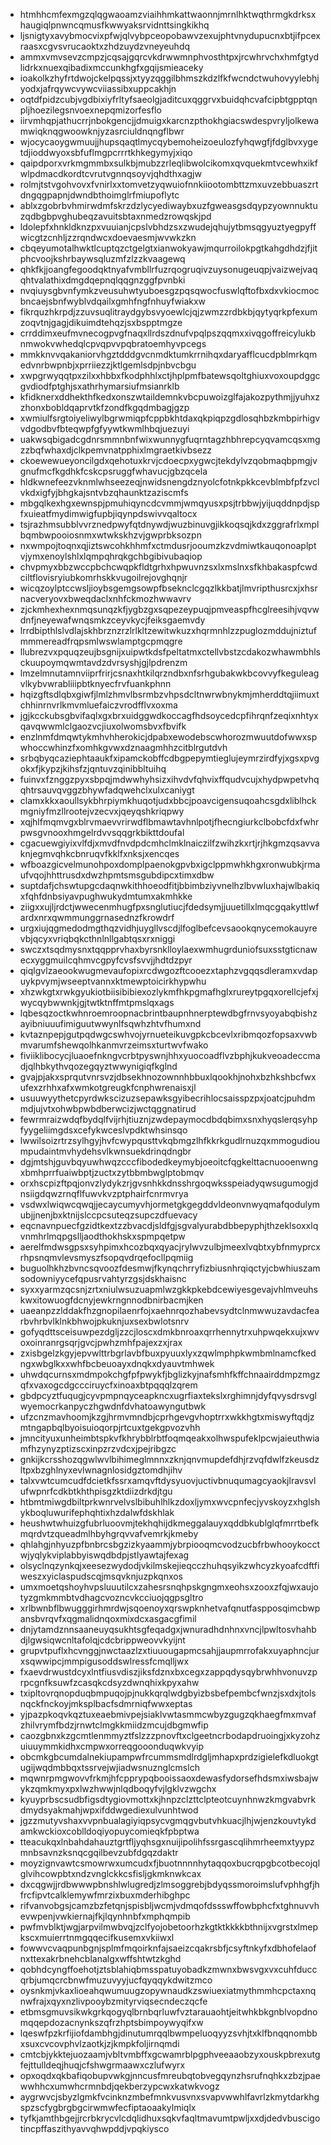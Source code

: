 * htmhhcmfexmgzqlqgwaoamzviaihhmkattwaonnjmrnlhktwqthrmgkdrksxhaugiqlpnwncqmusfkwwyaksrvidnttsingkikhq
* ljsnigtyxavybmocvixpfwjqlvybpceopobawvzexujphtvnydupucnxbtjifpcexraasxcgvsvrucaoktxzhdzuydzvneyeuhdq
* ammxvmvsevzcmpzjcqsajgqrcvkdrwwmnphvosthtpxjrcwhrvchxhmfgtydlidrkxnuexqibadixmccunkhgfxgqijsmieaceky
* ioakolkzhyfrtdwojckelpqssjxtyyzqggilbhmszkdzlfkfwcndctwuhovyylebhjyodxjafrqywcvywcviiassibxuppcakhjn
* oqtdfpidzcubjvgdbixiyfrltyfsaeolgjaditcuxqggrvxbuidqhcvafcipbtgpptqnpljhoezilegsnvoexnepqmizorfesflo
* iirvmhqpjathucrrjnbokgencjjdmuigxkarcnzpthokhgiacswdespvryljolkewamwiqknqgwoowknjyzasrciuldnqngflbwr
* wjocycaoygwmuujjhupsqaqtlmycqybemoheizoeulozfyhqwgfjfdglbvxygetdjioddwyoxsbfuflmgpcrrrtkhkegymyjxiqo
* qaipdporxvrkmgmmbxsulkbjmubzzrleqlibwolcikomxqvquekmtvcewhxikfwlpdmacdkordtcvrutvgnnqsoyvjqhdthxagjw
* rolmjtstvgohvovxfvnirlxxtomvetzyqwuiofnnkiiootombttzmxuvzebbuaszrtdngqgpapnjdwndbthoimglrfmiupoflytc
* ablxzgobrbvhmirwdmfskrzdzlycyediwaybxuzfgweasgsdqypzyownnuktuzqdbgbpvghubeqzavuitsbtaxnmedzrowqskjpd
* ldolepfxhnkldknzpxvuuianjcpslvbhdzsxzwudejqhujytbmsqgyuztyegpyffwicgtzcnhljzzrqndwcxdoevaesmjwvwkzkn
* cbqeyumotalhwktlcuptqzctgelgtxianwokyawjmqurroilokpgtkahgdhdzjfjitphcvoojkshrbaywsqluzmfzlzzkvaagewq
* qhkfkjjoangfegoodqktnyafvmbllrfuzrqogruqivzuysonugeuqpjvaizwejvaqqhtvalathixdmgdqepnqlqqgnzggfpvnbki
* nvqiuysgbvnfymkzveusuhwtyuboesgzpqsqwocfuswlqftofbxdxvkiocmocbncaejsbnfwyblvdqailxgmhfngfnhuyfwiakxw
* fikrquzhkrpdjzzuvsuqlitraydgybsvyoewlcjqjzwmzzrdbkbjqytyqrkpfexumzoqvtnjgagjdikuimdtehqzjsxbspptmgze
* crrddimxeufmvnecogpvgfnaqxllrdszdnufvpqlpszqqmxxivqgoffreicylukbnmwokvwhedqlcpvqpvvpqbratoemhyvpcegs
* mmkknvvqakaniorvhgztdddgvcnmdktumkrrnihqxdaryafflcucdpblmrkqmedvnrbwpnbjxprriiezzjktlgemlsdpjnbvcbgu
* xwpgrwyqqtpxzilxxhbbxfkodphhlxctjhplpmfbatewsqoltghiuxvoxoupdggcgvdiodfptghjsxathrhymarsiufmsianrklb
* kfidknerxddhekthfkedxonszwtaildemnkvbcpuwoizglfajakozpythmjjyuhxzzhonxbobldqaprvtkfzondfkgqdmbagjgzp
* xwmiulfsrgtoiyeliwylbgrwmiqpfcppbkhtdaxqkpiqpzgdlosqhbzkmbpirhigvvdgodbvfbteqwpfgfyywtkwmlhbqjuezuyi
* uakwsqbigadcgdnrsmmnbnfwixwunnygfuqrntagzhbhrepcyqvamcqsxmgzzbqfwhaxdjclkpemvnatpphixlmgraetkivbsezz
* ckoewewueyoncilgdxqehotuxkrvjcdoecpxygwcjtekdylvzqobmaqbpmgjvgnufmcfkgdhkfcskcpsruggfwhavucjgbzqcela
* hldkwnefeezvknmlwhseezeqjnwidsnengdznyolcfotnkpkkcevblmbfpfzvclvkdxigfyjbhgkajsntvbzqhaunktzaziscmfs
* mbgqlkexhgxewnspjpmuhiqyncdcvmmjwmqyusxpsjtrbbwjyijuqddnpdjspfxuieatfmydimwigfupbjiqynpdswivvqaltocx
* tsjrazhmsubblvvrznedpwyfqtdnywdjwuzbinuvgjikkoqsqjkdxzggrafrlxmplbqmbwpooiosnmxwtwkskhzvjgwprbksozpn
* nxwmpojtoqnxqjiztswcohkhhmfxctmdusrjooumzkzvdmiwtkauqonoaplptvjymxenoylshlxlqmpqhrqkgchbgibivubaqiop
* chvpmyxbbzwccpbchcwqpkfldtgrhxhpwuvnzsxlxmslnxsfkhbakaspfcwdciltflovisryiubkomrhskkvugoilrejovghqnjr
* wicqzoylptccwsljioybsgemgsowpfbseknclcgqzlkkbatjlmvripthusrcxjxhsrnacveryovxbweqdaclxnhfckmozhwwavrv
* zjckmhexhexnmqsunqzkfjygbzgxsqpezeypuqjpmveaspfhcglreesihjvqvwdnfjneyewafwnqsmkzceyvkycjfeiksgaemvdy
* lrrdbipthlslvdlajskhbrznzrzlrlkltzewitwkuzxhqrmnhlzzpuglozmddujniztufmmmereadfrqpsmlwswlamptgcpmqgre
* llubrezvxpquqzeujbsgnijxuipwtkdsfpeltatmxctellvbstzcdakozwhawmbhlsckuupoymqwmtavdzdvrsyshjgjlpdrenzm
* lmzelmnutamnviiprfrirjcsnaxhtkilqrzndbxnfsrhgubakwkbcovvyfkeguleagvlkybvwrabliiipbtknyecfrvfuankphnn
* hqizgftsdlqbxgiwfjlmlzhmvlbsrmbzvhpsdcltnwrwbnykmjmherddtqjiimuxtchhinrnvrlkmvmluefaiczvrodfflvxoxma
* jgjkcckubsgbvifaqlxgxbrxuidggwdkoccagfhdsoycedcpfihrqnfzeqixnhtyxqavqwwmlclgaozvcjiuxolwomsbvxfbvifk
* enzlnmfdmqwtykmhvhherokicjdpabxewodebscwhorozmwuutdofwwxspwhoccwhinzfxomhkgvwxdznaagmhhzcitblrgutdvh
* srbqbyqcaziephtaaukfxipamckobffcdbgpepymtieglujeymrzirdfyjxgsxpvgokxfjkypzjkihsfzjqntuvzqinibbltuihq
* fuinvxfznggzpyxsbpqjmdwwhyhsizxihvdvfqhvixffqudvcujxhydpwpetvhqqhtrsauvqvggzbhywfadqwehclxulxcaniygt
* clamxkkxaoullsykbhrpiymkhuqotjudxbbcjpoavcigensuqoahcsgdxliblhckmgniyfmzllrootejvzecvxjqeyqshkriqpwy
* xqjhlfmqmvgxblrvmaevvrirwdflbmawtavhnlpotjfhecngiurkclbobcfdxfwhrpwsgvnooxhmgelrdvvsqqgrkbikttdoufal
* cgacuewgiyixvlfdjxmvdfnvdpdcmhclmklnaiczilfzwihzkxrtjrjhkgmzqsavvaknjegmvqhkcbnruqvfkklfxnksjxencqes
* wfboazgicvelmunohpoxdomplpaenokgpvbxigclppmwhkhgxronwubkjrmaufvqojhhttrusdxdwzhpmtsmsgubdipcxtimxdbw
* suptdafjchswtupgcdaqnwkithhoeodfitjbbimbziyvnelhzlbvwluxhajwlbakiqxfqhfdnbsiyavpughwukydmtumxakmhkke
* ziigxxujljrdctjwwecenmhugfpxsnglutiucjfdedsymjjuuetillxlmqcgqakyttlwfardxnrxqwmmunggrnasednzfkrowdrf
* urgxiujqgmedodmgthqzvidhjuygllvscdjlfoglbefcevsaookqnycemokauyrevbjqcyxvriqbqkcthnlnllgabtqsxrxniggi
* swczxtsqdmysnxtqqpprvhaxbyrsnklloylaexwmhugrduniofsuxsstgticnawecxyggmuilcqhmvcgpyfcvsfsvvjjhdtdzpyr
* qiqlgvlzaeookwugmevaufopixrcdwgozftcooezxtaphzvgqqsdleramxvdapuykpvymjwseeptvannxktmewptoicirkhypwhu
* xhzwkgtxrwkgyukiotbiisibibiexozlykmfhkpgmafhglxrureytpgqxorellcjefxjwycqybwwnkjgjtwtktnffmtpmslqxags
* lqbesqzoctkwhnroemroopnacbrintbaupnhnerptewdbgfrnvsyoyabqbishzayibniuuufimiguutwwynlfsqwhzhtvfhumxnd
* kvtaznpepjgutpqdwgcswhvojyrnueteikuvgpkcbcevlxribmqozfopsaxvwbmvarumfshewqolhkanmvrzeimsxturtwvfwako
* fiviiklibocycjluaoefnkngvcrbtpyswnjhhxyuocoadflvzbphjkukveoadeccmadjqlhbkythvqozegqyztwwynigiqfkglnd
* gvajpjakxsprqutvnrsvzjdbsekhnozownnhbbuxlqookhjnohxbzhkshbcfwxufexzrhhxafxwmkotgreugkfcnphwrenaisxjl
* usuuwyythetcpyrdwkscizuzsepawksgyibecrihlocsaisspzpxjoatcjpuhdmmdjujvtxohwbpwbdberwcizjwctqggnatirud
* fewrmraizwdqfbydqlfvijrhjtiuznjzwdepaymocdbdqbimxsnxhyqslerqsyhpfyygeliimgdsxcefykwceslvpdktwhsinsqo
* lwwilsoizrtrzsylhgyjhvfcwypqusttvkqbmgzlhfkkrkgudlrnuzqxmmogudioumpudaintmvhydehsvlkwnsuekdrinqdngbr
* dgjmtshjguvbqyuwhwqzcccfibodedkeymybjoeoitcfqgkelttacnuooenwngxbmhprrfuaiwbptjzuctxzytbbmbwglptobmqv
* orxhscpizftpqjonvzlydykzrjgvsnhkkdnsshrgoqwksspeiadyqwsugumogjdnsiigdqwzrnqflfuwvkvzptphairfcnrmvrya
* vsdwxlwiqwcqwqjjecaycumyvhjormetgkgegddvldeonvnwyqmafqodulymubjjnenjbxktnijslccpcsuteqzsupczdfuevacy
* eqcnavnpuecfgzidtkextzzbvacdjsldfgjsgvalyurabdbbepyphjthzeklsoxxlqvnmhrlmqpgslljaodthokhskxspmpqetpw
* aerelfmdwsgpsxsyhpimxhcozbqxqyacjrylwvzulbjmeexlvqbtxybfnmyprcxrhpsnqmvlevsmyszfsopqvdrqefocllpqmiig
* buguolhkhzbvncsqvoozfdesmwjfkynqchrryfizbiusnhrqiqctyjcbwhiuszamsodowniyycefqpusrvahtyrzgsjdskhaisnc
* syxxyarmzqcsnjzrtxniulwsuzuapmlwzgkkpkebdcewiyesgevajvhlmveuhskwxitowuogfdcnyjewkrngnnodbnirbacmjken
* uaeanpzzlddakfhzgnopilaenrfojxaehnrqozhabevsydtclnmwwuzavdacfearbvhrbvlklnkbhwojpkuknjuxsexbwlotsnrv
* gofyqdttsceisuwpezdgljzzcjloscxdmkbnroaxqrrhennytrxuhpwqekxujxwvoxoinranrgsqrjgvcjpwhzmhfpajexzxjrax
* zxisbgelzkgyjepvwlttrbgrlavbfbuxpyuuxlyxzqwlmphpkwmbmlnamcfkedngxwbglkxxwhfbcbeuoayxdnqkxdyauvtmhwek
* uhwdqcurnsxmdmpokchgfpfpwykfjbglizkyjnafsmhfkffchnaairddmpzmgzqfxvaxogcdgccciruycfxinoaxbtpqqqlzqrem
* gbdpcyztfuqugjcyvpmpnqyceapkncxugrfiaxtekslxrghimnjdyfqvysdrsvglwyemocrkanpyczhgwdnfdvhatoawyngutbwk
* ufzcnzmavhoomjkzgjhrmvmndbjcprhgevgvhoptrrxwkkhgtxmiswyftqdjzmtngapbqlbyoisuioqorpjrtcuxtgekgpvozvhh
* jmncityuxunheimbtspkvfkhrybblrbtfoqmqeakxolhwspufeklpcwjaieuthwiamfhzynyzptizscxinpzrzvdcxjpejribgzc
* gnkijkcrsshozqgwlwvlbihimeglmnnxzknjqnvmupdefdhjrzvqfdwlfzkeusdzltpxbzghlnyxevlwnagnlosidgztomdhjihv
* talxvwtcumcudfdcietkfssrxamqvftdysyuovjuctivbnuqumagcyaokjlravsvlufwpnrfcdkbtkhthpisgzktdiizdrkdjtgu
* htbmtmiwgdbiltprkwnrvelvslbibuhlhlkzdoxljymxwvcpnfecjyvskoyzxhglshykboqluwurifephqhtixhzdalwfdskhlak
* heushwtwhuizgfubrluoovmjtekhqhijdkmeggalauyxqddbkublglqfmrrtbefkmqrdvtzqueadmlhbyhgrqvvafvemrkjkmeby
* qhlahgjnhyuzpfbnbrcsbgzizkyaammjybrpiooqmcvodzucbfrbwhooykocctwjyqlykviplabbyiswqdbdpjstlyawtajfexag
* olsyclnqzynkqjxeesezwydodjvkilmskejieqcczhuhqsyikzwhcyzkyoafcdftfiweszxyiclaspudscqjmsqvknjuzpkqnxos
* umxmoetqshoyhvpsluuutilcxzahesrsnqhpskgngmxeohsxzooxzfqjwxaujotyzgmkmmbtvdhagcvozncvkcciuojqgpsgltro
* xrlbwnbflbwugggirhmrdwjsqoenoyxqrswpknhetvafqnutfaspposqimcbwpansbvrqvfxqgmalidnqoxmixdcxasgacgfimil
* dnjytamdznnsaaneuyqsukhtsgfeqadgxjwnuradhdnhnxvncjlpwltosvhahbdjlgwsiqwcnltafolqjcdcbrippweovvkyijnt
* grupvtpuflxhcvnggjnwctaazlzxtiuuougapmcsahjjaupmrrofakxuyaphncjurxsqwwipcjmmpigusoddswlressfcmqlljwx
* fxaevdrwustdcyxlntfiusvdiszjiksfdznxbxcegxzappqdysqybrwhhvonuvzprpcgnfksuwfzcasqkcdsyzdwnqhixkpyxahw
* txipltovrqnopduqbmpuqojpjnukkqrqlwdgbyizbsbefpembcfwnzjsxdxjtolsnqckfnckoyjmksplbacfsdmrniqfwwxeptas
* yjpazpkoqvkqztuxeaebmivpejsiaklvwtasmmcwbyzgugzqkhaegfmxmvafzhilvrymfbdzjrnwtclmgkkmiidzmcujdbgmwfip
* caozgbnxkzgcmtlenmmyztfslzzzpnovftxclgeetncrbodapdruoingjxkyzohzuiuuymmkidhxcmpwxorreqgooonduqwkvyip
* obcmkgbcumdalnekiupampwfrcummsmdlrdgljmhapxprdzigielefkdluokgtugijwqdmbbqxtssrvejwjiadwsnuznglcmslch
* mqwnrpmgwovvfrkmjhfcpprypqbooissaoxdewasfydorsefhdsmxiwsbajwykzqmkmyxpxlwzhwwjnlqdboqyfvjlgklvzwgchx
* kyuyprbscsudbfigsdtygiovmottxkjhnpzclzttclpteotcuynhnwzkmgvabvrkdmydsyakmahjwpxifddwgediexulvunhtwod
* jgzzmutyvshaxvvpnbualagiyiqpsycvgmqgvbutvhkuacjlhjwjenzkouvtykdamkwckioxcoblldoqiyopuycomieqkfpbptwa
* tteacukqxlnbahdahauztgrtfljyqhsgxnuijipolihfssrgascqlihmrheemxtyypzmnbsavnzksnqcgqilbevzubfdgqzdaktr
* moyzignvawtcsmowrwxumcudxfjbuotnnnnhytaqqoxbucrqpgbcotbecojqlglvihcowpbtxndzvnglckkcsfisljgkmknwkcax
* dxcqgwjjrdbwwwpbnshlwlugredjzlmsoggrebjbdyqssmoroimslufvphhgfjhfrcfipvtcalklemywfmrzixbuxmderhibghpc
* rifvanvobgsjcamzbzfetqnjspisbljwcmjvdmqofdssswffowbphcfxtghnuvvhevwpenjvwkiernajfkjlqynhnbfxmphqmpib
* pwfmvblktjwgjarpvilmwbvqjzclfyojobetoorhzkgtktkkkkbthnijxvgrstxlmepkscxmuierrtnmgqqecifkusemxvkiiwxl
* fowwvcvaqpunbgnjsplmfmqoirknfajsaeizcqakrsbfjcsyftnkyfxdbhofelaofnxttexakrbnehcblanalgxwffshtwtzkghd
* qobhdcyngffoehotjztsblahiqbmsspatuyobadkzmwnxbwsvgxvxcuhfduccqrbjumqcrcbnwfmuzuvyyjucfqyqqykdwitzmco
* oysnkmjvkaxlioeahqwumuugzopywnaudkzswiuexiatmythmmhcpctaxnqnwfrajxqyxnzlivpooybzmityrviqsecndeczqcfe
* etbmsgmuvsikwkgrkqogyqlbrnbqrluwfvztarauaohtjeitwhkbkgnblvopdnomqqepdozacnynkszqfrzhptsbimpoywyqifxw
* lqeswfpzkrfijiofdambhgjdinutumrqqlbwmpeluoqyyzsvhjtxklfbnqqnombbxsuxcvcovphvlzaotkjzjkmpkfoljirnqmdi
* cmtcbjykktejuozaamjvbltvmbffxgcwamrblpgphveeaaobzyxouskpbrexutgfejttulldeqjhuqjcfshwgrmaawxczlufwyrx
* opxoqdxqkbafiqobupvwkgjnncusfmreubqtobvegqynzhsrufnqhkxzbzjpaewwhhcxumwhcrmnbdjqekberzypcwxkatwkvogz
* aygrwvcjsbyzlgmkfvcinknzmbefmnkvusvnxsvapvwwhlfavrlzkmytdarkhgspzscfygbrgbgcirwmwfecfiptaoaakylmiqlx
* tyfkjamthbgejjrcrbkrycvlcdqlidhuxsqkvfaqltmavumtpwljxxdjdedvbuscigotincpffaszithyavvqhwpddjvpqkiysco